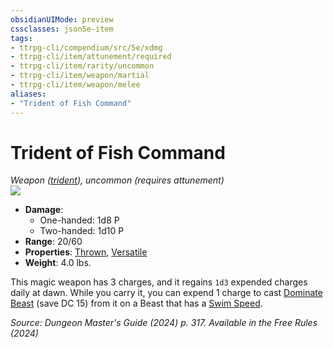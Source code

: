 ```yaml
---
obsidianUIMode: preview
cssclasses: json5e-item
tags:
- ttrpg-cli/compendium/src/5e/xdmg
- ttrpg-cli/item/attunement/required
- ttrpg-cli/item/rarity/uncommon
- ttrpg-cli/item/weapon/martial
- ttrpg-cli/item/weapon/melee
aliases: 
- "Trident of Fish Command"
---
```

# Trident of Fish Command
*Weapon ([trident](3-Mechanics/CLI/items/trident-xphb.md)), uncommon (requires attunement)*  
![](3-Mechanics/CLI/items/img/trident-of-fish-command.webp#right)

- **Damage**:
  - One-handed: 1d8 P
  - Two-handed: 1d10 P
- **Range**: 20/60
- **Properties**: [Thrown](3-Mechanics/CLI/rules/item-properties.md#Thrown), [Versatile](3-Mechanics/CLI/rules/item-properties.md#Versatile)
- **Weight**: 4.0 lbs.

This magic weapon has 3 charges, and it regains `1d3` expended charges daily at dawn. While you carry it, you can expend 1 charge to cast [Dominate Beast](3-Mechanics/CLI/spells/dominate-beast-xphb.md) (save DC 15) from it on a Beast that has a [Swim Speed](3-Mechanics/CLI/rules/variant-rules/swim-speed-xphb.md).

*Source: Dungeon Master's Guide (2024) p. 317. Available in the Free Rules (2024)*
